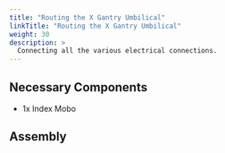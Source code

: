 ```yaml
---
title: "Routing the X Gantry Umbilical"
linkTitle: "Routing the X Gantry Umbilical"
weight: 30
description: >
  Connecting all the various electrical connections. 
---
```


## Necessary Components

* 1x Index Mobo 

## Assembly


